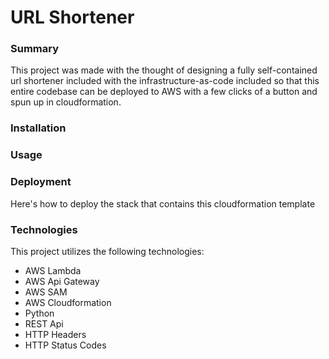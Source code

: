 # URL Shortener

### Summary

This project was made with the thought of designing a fully self-contained url
shortener included with the infrastructure-as-code included so that this entire
codebase can be deployed to AWS with a few clicks of a button and spun up in
cloudformation.

### Installation

### Usage

### Deployment

Here's how to deploy the stack that contains this cloudformation template

### Technologies

This project utilizes the following technologies:
* AWS Lambda
* AWS Api Gateway
* AWS SAM
* AWS Cloudformation
* Python
* REST Api
* HTTP Headers
* HTTP Status Codes